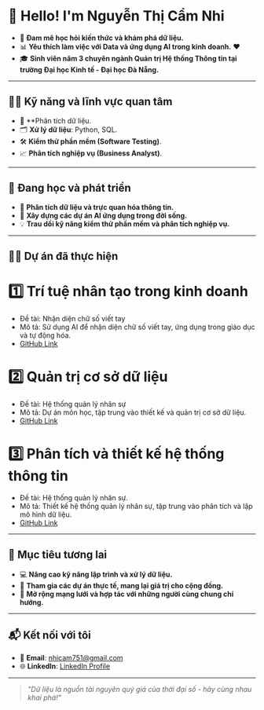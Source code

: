 # 👋 Hello! I'm Nguyễn Thị Cẩm Nhi

- 🌟 **Đam mê học hỏi kiến thức và khám phá dữ liệu.**
- 📊 **Yêu thích làm việc với Data và ứng dụng AI trong kinh doanh.** ❤️
- 🎓 **Sinh viên năm 3 chuyên ngành Quản trị Hệ thống Thông tin tại trường Đại học Kinh tế - Đại học Đà Nẵng.**

---

## 👩‍💻 Kỹ năng và lĩnh vực quan tâm

- 🧠 **Phân tích dữ liệu.
- 🗂️ **Xử lý dữ liệu**: Python, SQL.
- 🛠️ **Kiểm thử phần mềm (Software Testing)**.
- 📈 **Phân tích nghiệp vụ (Business Analyst)**.

---

## 🔎 Đang học và phát triển

- 📘 **Phân tích dữ liệu và trực quan hóa thông tin.**
- 🚀 **Xây dựng các dự án AI ứng dụng trong đời sống.**
- 💡 **Trau dồi kỹ năng kiểm thử phần mềm và phân tích nghiệp vụ.**

---
## 🧑‍🏫 Dự án đã thực hiện
# 1️⃣ Trí tuệ nhân tạo trong kinh doanh
- Đề tài: Nhận diện chữ số viết tay
- Mô tả: Sử dụng AI để nhận diện chữ số viết tay, ứng dụng trong giáo dục và tự động hóa.
- [GitHub Link](https://github.com/camnhint/AI4Business)
# 2️⃣ Quản trị cơ sở dữ liệu
- Đề tài: Hệ thống quản lý nhân sự
- Mô tả: Dự án môn học, tập trung vào thiết kế và quản trị cơ sở dữ liệu.
- [GitHub Link](https://github.com/camnhint/QuanTriCSDL)
# 3️⃣ Phân tích và thiết kế hệ thống thông tin
- Đề tài: Hệ thống quản lý nhân sự.
- Mô tả: Thiết kế hệ thống quản lý nhân sự, tập trung vào phân tích và lập mô hình dữ liệu.
- [GitHub Link](https://github.com/camnhint/PTTKHTTT)



  
---

## 🌟 Mục tiêu tương lai

- 💻 **Nâng cao kỹ năng lập trình và xử lý dữ liệu.**
- 🧩 **Tham gia các dự án thực tế, mang lại giá trị cho cộng đồng.**
- 🤝 **Mở rộng mạng lưới và hợp tác với những người cùng chung chí hướng.**

---

## 📬 Kết nối với tôi

- 📧 **Email**: [nhicam751@gmail.com](mailto:nhicam751@gmail.com)
- 🌐 **LinkedIn**: [LinkedIn Profile](https://www.linkedin.com/in/camnhint/)

---

> _"Dữ liệu là nguồn tài nguyên quý giá của thời đại số - hãy cùng nhau khai phá!"_
